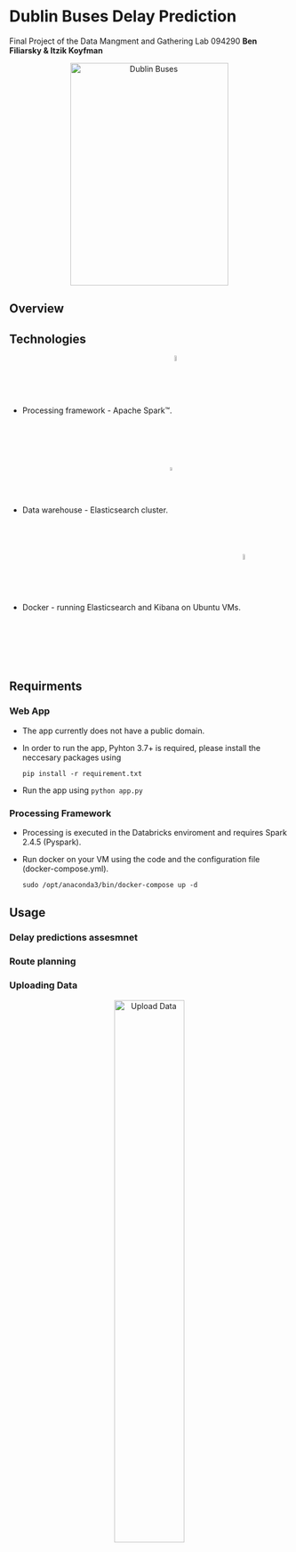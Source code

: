 # Dublin Buses Delay Prediction 
 Final Project of the Data Mangment and Gathering Lab 094290
 **Ben Filiarsky & Itzik Koyfman**
<p align='center'>
<img src=https://user-images.githubusercontent.com/74211354/105638890-fb00f900-5e7d-11eb-9042-6d9230babc37.jpg width=75% height=400px alt='Dublin Buses'></img>
</p>

## Overview


## Technologies

* Processing framework - Apache Spark™.
<img src=https://upload.wikimedia.org/wikipedia/commons/thumb/f/f3/Apache_Spark_logo.svg/1200px-Apache_Spark_logo.svg.png width=5% height=5% align='center' style="padding-bottom:6px" alt='Docker'></img>
* Data warehouse - Elasticsearch cluster.
<img src=https://www.elastic.co/static-res/images/elastic-logo-200.png width=4% height=4% align='center' padding-left=2% alt='Docker'></img>
* Docker - running Elasticsearch and Kibana on Ubuntu VMs.
<img src=https://pbs.twimg.com/profile_images/1273307847103635465/lfVWBmiW_400x400.png width=5% height=5% align='center' padding-left=2% alt='Docker'></img>

## Requirments

### Web App
* The app currently does not have a public domain.
* In order to run the app, Pyhton 3.7+ is required, please install the neccesary packages using 

    ```pip install -r requirement.txt```
* Run the app using ```python app.py```

### Processing Framework
* Processing is executed in the Databricks enviroment and requires Spark 2.4.5 (Pyspark).
* Run docker on your VM using the code and the configuration file (docker-compose.yml).

    ```sudo /opt/anaconda3/bin/docker-compose up -d```

## Usage

### Delay predictions assesmnet

### Route planning

### Uploading Data
<p align='center'>
 <img src=https://user-images.githubusercontent.com/74211354/105732945-ad49c680-5f39-11eb-966d-cd0efa322c93.png width=50% height=50% alt='Upload Data' href=''></img>
<p>
